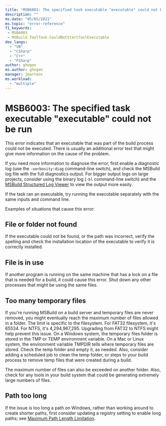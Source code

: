 ```yaml
---
title: 'MSB6003: The specified task executable "executable" could not be run.'
description: ""
ms.date: "05/05/2021"
ms.topic: "error-reference"
f1_keywords:
 - MSB6003
 - MSBuild.ToolTask.CouldNotStartToolExecutable
dev_langs:
  - "VB"
  - "CSharp"
  - "C++"
  - "FSharp"
author: ghogen
ms.author: ghogen
manager: jmartens
ms.workload:
  - "multiple"
---
```

# MSB6003: The specified task executable "executable" could not be run

This error indicates that an executable that was part of the build process could not be executed. There is usually an additional error text that might give more information on the cause of the problem.

If you need more information to diagnose the error, first enable a diagnostic log (use the `-verbosity:diag` command-line switch), and check the MSBuild log file with the full diagnostics output. For bigger output logs on large projects, consider using the binary log (`-bl` command-line switch) and the [MSBuild Structured Log Viewer](https://msbuildlog.com/) to view the output more easily.

If the task ran an executable, try running the executable separately with the same inputs and command line.

Examples of situations that cause this error:

## File or folder not found

If the executable could not be found, or the path was incorrect, verify the spelling and check the installation location of the executable to verify it is correctly installed.

## File is in use

If another program is running on the same machine that has a lock on a file that is needed for a build, it could cause this error. Shut down any other processes that might be using the same files.

## Too many temporary files

If you're running MSBuild on a build server and temporary files are never removed, you might eventually reach the maximum number of files allowed in a folder. The limit is specific to the filesystem. For FAT32 filesystem, it's 65534. For NTFS, it's 4,294,967,295. Upgrading from FAT32 to NTFS might help prevent this issue. On a Windows system, the temporary files folder is stored in the TMP or TEMP environment variable. On a Mac or Linux system, the environment variable TMPDIR tells where temporary files are stored. Check the temp folder and empty it, as needed. Also, consider adding a scheduled job to clean the temp folder, or steps to your build process to remove temp files that were created during a build.

The maximum number of files can also be exceeded on another folder. Also, check for any tools in your build system that could be generating extremely large numbers of files.

## Path too long

If the issue is too long a path on Windows, rather than working around to create shorter paths, first consider updating a registry setting to enable long paths; see [Maximum Path Length Limitation](/windows/win32/fileio/maximum-file-path-limitation?tabs=cmd).
